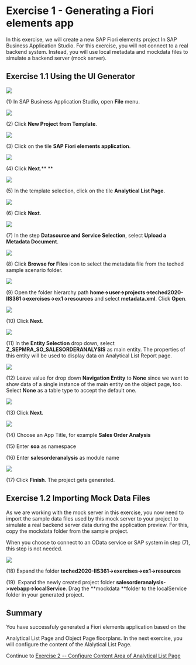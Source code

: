 Exercise 1 - Generating a Fiori elements app
============================================

In this exercise, we will create a new SAP Fiori elements project In SAP
Business Application Studio. For this exercise, you will not connect to
a real backend system. Instead, you will use local metadata and mockdata
files to simulate a backend server (mock server).

Exercise 1.1 Using the UI Generator
-----------------------------------

![](media/image1.png)

(1) In SAP Business Application Studio, open **File** menu.

![](media/image2.png)

(2) Click **New Project from Template**.

![](media/image3.png)

(3) Click on the tile **SAP Fiori elements application**.

![](media/image4.png)

(4) Click **Next**.** **

![](media/image5.png)

(5) In the template selection, click on the tile **Analytical List
Page**.

![](media/image6.png)

(6) Click **Next**.

![](media/image7.png)

(7) In the step **Datasource and Service Selection**, select **Upload a
Metadata Document**.

![](media/image8.png)

(8) Click **Browse for Files** icon to select the metadata file from the
teched sample scenario folder.

![](media/image9.png)

(9) Open the folder hierarchy path
**home-\>user-\>projects-\>teched2020-IIS361-\>exercises-\>ex1-\>resources**
and select **metadata.xml**. Click **Open**.

![](media/image10.png)

(10) Click **Next**.

![](media/image11.png)

(11) In the **Entity Selection** drop down, select
**Z_SEPMRA_SO_SALESORDERANALYSIS** as main entity. 
The properties of this entity will be used to display data on Analytical
List Report page.

![](media/image12.png)

(12) Leave value for drop down **Navigation Entity** to **None** since
we want to show data of a single instance of the main entity on the
object page, too. Select **None** as a table type to accept the default
one.

![](media/image13.png)

(13) Click **Next**.

![](media/image14.png)

(14) Choose an App Title, for example **Sales Order Analysis**

(15) Enter **soa** as namespace

(16) Enter **salesorderanalysis** as module name

![](media/image15.png)

(17) Click **Finish**. The project gets generated.

Exercise 1.2 Importing Mock Data Files
--------------------------------------

As we are working with the mock server in this exercise, you now need to
import the sample data files used by this mock server to your project to
simulate a real backend server data during the application preview. For
this, copy the mockdata folder from the sample project.

When you choose to connect to an OData service or SAP system in step
(7), this step is not needed.

![](media/image16.png)

(18) Expand the folder
**teched2020-IIS361-\>exercises-\>ex1-\>resources** 

(19)  Expand the newly created project folder
**salesorderanalysis-\>webapp-\>localService**. Drag the
**mockdata **folder to the localService folder in your generated
project.

Summary
-------

You have successfuly generated a Fiori elements application based on the

Analytical List Page and Object Page floorplans. In the next exercise,
you will configure the content of the Alalytical List Page. 

Continue to [Exercise 2 -- Configure Content Area of Analytical List
Page](../ex2/README.md)
